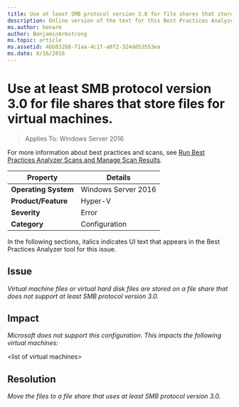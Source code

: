 ```yaml
---
title: Use at least SMB protocol version 3.0 for file shares that store files for virtual machines.
description: Online version of the text for this Best Practices Analyzer rule.
ms.author: benarm
author: BenjaminArmstrong
ms.topic: article
ms.assetid: 4bb832b8-f1aa-4c1f-a0f2-324dd53553ea
ms.date: 8/16/2016
---
```

# Use at least SMB protocol version 3.0 for file shares that store files for virtual machines.

>Applies To: Windows Server 2016

For more information about best practices and scans, see [Run Best Practices Analyzer Scans and Manage Scan Results](https://go.microsoft.com/fwlink/p/?LinkID=223177).

|Property|Details|
|-|-|
|**Operating System**|Windows Server 2016|
|**Product/Feature**|Hyper-V|
|**Severity**|Error|
|**Category**|Configuration|

In the following sections, italics indicates UI text that appears in the Best Practices Analyzer tool for this issue.

## **Issue**
*Virtual machine files or virtual hard disk files are stored on a file share that does not support at least SMB protocol version 3.0.*

## **Impact**
*Microsoft does not support this configuration. This impacts the following virtual machines:*

\<list of virtual machines>

## **Resolution**
*Move the files to a file share that uses at least SMB protocol version 3.0.*



